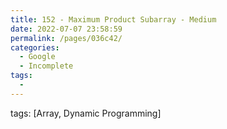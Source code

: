 ```yaml
---
title: 152 - Maximum Product Subarray - Medium
date: 2022-07-07 23:58:59
permalink: /pages/036c42/
categories:
  - Google
  - Incomplete
tags:
  - 
---
```

tags: [Array, Dynamic Programming]